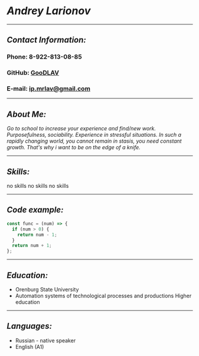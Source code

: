 # _**Andrey Larionov**_
***
## _**Contact Information:**_
### Phone: 8-922-813-08-85
### GitHub: [GooDLAV](https://github.com/GooDLAV)
### E-mail: ip.mrlav@gmail.com
***
## _**About Me:**_

*Go to school to increase your experience and find/new work. Purposefulness, sociability. Experience in stressful situations. In such a rapidly changing world, you cannot remain in stasis, you need constant growth. That's why i want to be on the edge of a knife.*
***
## _**Skills:**_
no skills
no skills
no skills
***
## _**Code example:**_
```javascript
const func = (num) => {
  if (num > 0) {
    return num - 1;
  }
  return num + 1;
};
```
***
## _**Education:**_
* Orenburg State University
* Automation systems of technological processes and productions Higher education
***
## _**Languages:**_
* Russian - native speaker
* English (A1)